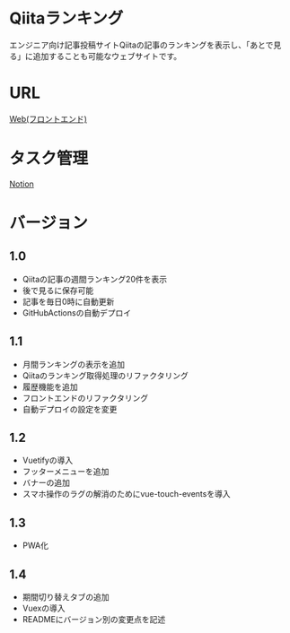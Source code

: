 
# Qiitaランキング

エンジニア向け記事投稿サイトQiitaの記事のランキングを表示し、「あとで見る」に追加することも可能なウェブサイトです。

# URL
[Web(フロントエンド)](https://qiita-my-ranking.online/)

# タスク管理
[Notion](https://piquant-ease-679.notion.site/17387a41f93e40f788f2c2ce56516257?v=41390c845b4a469b93450394ce9c48df)

# バージョン

## 1.0
- Qiitaの記事の週間ランキング20件を表示
- 後で見るに保存可能
- 記事を毎日0時に自動更新
- GitHubActionsの自動デプロイ

## 1.1
- 月間ランキングの表示を追加
- Qiitaのランキング取得処理のリファクタリング
- 履歴機能を追加
- フロントエンドのリファクタリング
- 自動デプロイの設定を変更

## 1.2
- Vuetifyの導入
- フッターメニューを追加
- バナーの追加
- スマホ操作のラグの解消のためにvue-touch-eventsを導入

## 1.3
- PWA化

## 1.4
- 期間切り替えタブの追加
- Vuexの導入
- READMEにバージョン別の変更点を記述

<!-- # DEMO

"hoge"の魅力が直感的に伝えわるデモ動画や図解を載せる

# Features

"hoge"のセールスポイントや差別化などを説明する

# Requirement

"hoge"を動かすのに必要なライブラリなどを列挙する

* huga 3.5.2
* hogehuga 1.0.2

# Installation

Requirementで列挙したライブラリなどのインストール方法を説明する

```bash
pip install huga_package
```

# Usage

DEMOの実行方法など、"hoge"の基本的な使い方を説明する

```bash
git clone https://github.com/hoge/~
cd examples
python demo.py
```

# Note

注意点などがあれば書く

# Author

作成情報を列挙する

* 作成者
* 所属
* E-mail

# License
ライセンスを明示する

"hoge" is under [MIT license](https://en.wikipedia.org/wiki/MIT_License).

社内向けなら社外秘であることを明示してる

"hoge" is Confidential.
1
2
3
4
5
6
7
8
9
10
11
12
13
14
15
16
17
18
19
20
21
22
23
24
25
26
27
28
29
30
31
32
33
34
35
36
37
38
39
40
41
42
43
44
45
46
47
48
49
50
51
52
53
54
55
56
57
58
59
# Name（リポジトリ/プロジェクト/OSSなどの名前）
 
分かりやすくてカッコイイ名前をつける（今回は"hoge"という名前をつける）
 
"hoge"が何かを簡潔に紹介する
 
# DEMO
 
"hoge"の魅力が直感的に伝えわるデモ動画や図解を載せる
 
# Features
 
"hoge"のセールスポイントや差別化などを説明する
 
# Requirement
 
"hoge"を動かすのに必要なライブラリなどを列挙する
 
* huga 3.5.2
* hogehuga 1.0.2
 
# Installation
 
Requirementで列挙したライブラリなどのインストール方法を説明する
 
```bash
pip install huga_package
```
 
# Usage
 
DEMOの実行方法など、"hoge"の基本的な使い方を説明する
 
```bash
git clone https://github.com/hoge/~
cd examples
python demo.py
```
 
# Note
 
注意点などがあれば書く
 
# Author
 
作成情報を列挙する
 
* 作成者
* 所属
* E-mail
 
# License
ライセンスを明示する
 
"hoge" is under [MIT license](https://en.wikipedia.org/wiki/MIT_License).
 
社内向けなら社外秘であることを明示してる
 
"hoge" is Confidential. -->